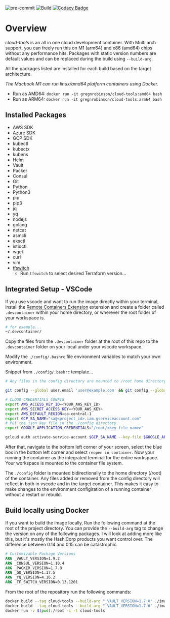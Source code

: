 ![pre-commit](https://img.shields.io/github/workflow/status/gregnrobinson/cloud-tools/pre-commit?label=pre-commit) ![Build](https://img.shields.io/github/workflow/status/gregnrobinson/cloud-tools/docker-build-push/main)  [![Codacy Badge](https://app.codacy.com/project/badge/Grade/825037ee15d748e19a3264317690ecbb)](https://www.codacy.com/gh/gregnrobinson/cloud-tools/dashboard?utm_source=github.com&amp;utm_medium=referral&amp;utm_content=gregnrobinson/cloud-tools&amp;utm_campaign=Badge_Grade)

# Overview

*cloud-tools* is an all in one cloud development container. With Multi arch support, you can freely run this on M1 (arm64) and x86 (amd64) chips without any performance hits. Packages with static version numbers are default values and can be replaced during the build using `--build-arg`.

All the packages listed are installed for each build based on the target architecture.

*The Macbook M1 can run linux/amd64 platform containers using Docker.*

- Run as AMD64: `docker run -it gregnrobinson/cloud-tools:amd64 bash`
- Run as ARM64: `docker run -it gregnrobinson/cloud-tools:arm64 bash`

## Installed Packages

- AWS SDK
- Azure SDK
- GCP SDK
- kubectl
- kubectx
- kubens
- Helm
- Vault
- Packer
- Consul
- Git
- Python
- Python3
- pip
- pip3
- jq
- yq
- nodejs
- golang
- netcat
- asmcli
- eksctl
- istioctl
- wget
- curl
- vim
- [tfswitch](https://tfswitch.warrensbox.com/Quick-Start/)
  - Run `tfswitch` to select desired Terraform version...

## Integrated Setup - VSCode

If you use vscode and want to run the image directly within your terminal, install the [Remote Containers Extension](https://marketplace.visualstudio.com/items?itemName=ms-vscode-remote.remote-containers) extension and create a folder called `.devcontainer` within your home directory, or wherever the root folder of your workspace is.

```sh
# for example...
~/.devcontainer/
```

Copy the files from the `.devcontainer` folder at the root of this repo to the `.devcontainer` folder on your local under your vscode workspace.

Modify the `./config/.bashrc` file environment variables to match your own environment.

Snippet from `./config/.bashrc` template...

```sh
# Any files in the config directory are mounted to /root home directory.

git config --global user.email 'user@example.com' && git config --global user.name 'Jane Doe'

# CLOUD CREDENTIALS CONFIG
export AWS_ACCESS_KEY_ID=<YOUR_AWS_KEY_ID>
export AWS_SECRET_ACCESS_KEY=<YOUR_AWS_KEY>
export AWS_DEFAULT_REGION=ca-central-1
export GCP_SA_NAME="sa@<project_id>.iam.gserviceaccount.com"
# Put the json key file in the ./config directory.
export GOOGLE_APPLICATION_CREDENTIALS="/root/<key_file_name>"

gcloud auth activate-service-account $GCP_SA_NAME --key-file $GOOGLE_APPLICATION_CREDENTIALS
```

After that, navigate to the bottom left corner of your screen, select the blue box in the bottom left corner and select `reopen in container`. Now your running the container as the integrated terminal for the entire workspace. Your workspace is mounted to the container file system.

The `./config` folder is mounted bidirectionally to the home directory (/root) of the container. Any files added or removed from the config directory will reflect in both in vscode and in the target container. This makes it easy to make changes to the environment configiration of a running container without a restart or rebuild.

## Build locally using Docker

If you want to build the image locally, Run the following command at the root of the project directory. You can provide the `--build-arg` tag to change the version on any of the following packages. I will look at adding more like this, but it's mostly the HashiCorp products you want control over. The difference between 0.14 and 0.15 can be catastrophic.

```dockerfile
# Customizable Package Versions
ARG _VAULT_VERSION=1.9.2
ARG _CONSUL_VERSION=1.10.4
ARG _PACKER_VERSION=1.7.8
ARG _GO_VERSION=1.17.5
ARG _YQ_VERSION=4.16.2
ARG _TF_SWITCH_VERSION=0.13.1201
```

From the root of the repository run the following commands:

```bash
docker build --tag cloud-tools --build-arg "_VAULT_VERSION=1.7.0" ./image/arm64/
docker build --tag cloud-tools --build-arg "_VAULT_VERSION=1.7.0" ./image/amd64/
docker run -v $(pwd):/root -i -t cloud-tools
```
